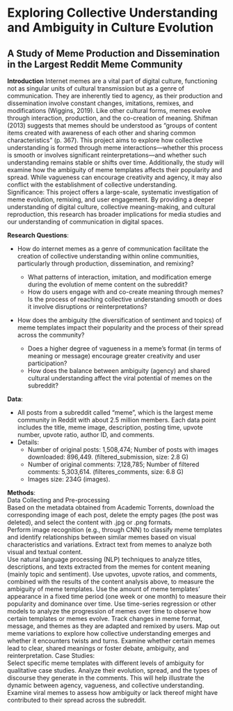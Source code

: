 # Exploring Collective Understanding and Ambiguity in Culture Evolution  
## A Study of Meme Production and Dissemination in the Largest Reddit Meme Community

**Introduction**
Internet memes are a vital part of digital culture, functioning not as singular units of cultural transmission but as a genre of communication. They are inherently tied to agency, as their production and dissemination involve constant changes, imitations, remixes, and modifications (Wiggins, 2019). Like other cultural forms, memes evolve through interaction, production, and the co-creation of meaning. Shifman (2013) suggests that memes should be understood as “groups of content items created with awareness of each other and sharing common characteristics” (p. 367). This project aims to explore how collective understanding is formed through meme interactions—whether this process is smooth or involves significant reinterpretations—and whether such understanding remains stable or shifts over time. Additionally, the study will examine how the ambiguity of meme templates affects their popularity and spread. While vagueness can encourage creativity and agency, it may also conflict with the establishment of collective understanding.   
Significance: This project offers a large-scale, systematic investigation of meme evolution, remixing, and user engagement. By providing a deeper understanding of digital culture, collective meaning-making, and cultural reproduction, this research has broader implications for media studies and our understanding of communication in digital spaces.

**Research Questions**:  
  * How do internet memes as a genre of communication facilitate the creation of collective understanding within online communities, particularly through production, dissemination, and remixing?  
    * What patterns of interaction, imitation, and modification emerge during the evolution of meme content on the subreddit?  
    * How do users engage with and co-create meaning through memes? Is the process of reaching collective understanding smooth or does it involve disruptions or reinterpretations?  

  * How does the ambiguity (the diversification of sentiment and topics) of meme templates impact their popularity and the process of their spread across the community?  
    * Does a higher degree of vagueness in a meme’s format (in terms of meaning or message) encourage greater creativity and user participation?  
    * How does the balance between ambiguity (agency) and shared cultural understanding affect the viral potential of memes on the subreddit?  


**Data**:    
  * All posts from a subreddit called “meme”, which is the largest meme community in Reddit with about 2.5 million members. Each data point includes the title, meme image, description, posting time, upvote number, upvote ratio, author ID, and comments.
  * Details:
    * Number of original posts: 1,508,474; Number of posts with images downloaded: 896,449. (filtered_submission, size: 2.8 G)  
    * Number of original comments: 7,128,785; Number of filtered comments: 5,303,614. (filteres_comments, size: 6.8 G)  
    * Images size: 234G (images).   
   

   
**Methods**:  
Data Collecting and Pre-processing   
Based on the metadata obtained from Academic Torrents, download the corresponding image of each post, delete the empty pages (the post was deleted), and select the content with .jpg or .png formats.    
Perform image recognition (e.g., through CNN) to classify meme templates and identify relationships between similar memes based on visual characteristics and variations.
Extract text from memes to analyze both visual and textual content.   
Use natural language processing (NLP) techniques to analyze titles, descriptions, and texts extracted from the memes for content meaning (mainly topic and sentiment). 
Use upvotes, upvote ratios, and comments, combined with the results of the content analysis above, to measure the ambiguity of meme templates. 
Use the amount of meme templates’ appearance in a fixed time period (one week or one month) to measure their popularity and dominance over time. 
Use time-series regression or other models to analyze the progression of memes over time to observe how certain templates or memes evolve. Track changes in meme format, message, and themes as they are adapted and remixed by users. Map out meme variations to explore how collective understanding emerges and whether it encounters twists and turns. Examine whether certain memes lead to clear, shared meanings or foster debate, ambiguity, and reinterpretation.
Case Studies:   
Select specific meme templates with different levels of ambiguity for qualitative case studies. Analyze their evolution, spread, and the types of discourse they generate in the comments. This will help illustrate the dynamic between agency, vagueness, and collective understanding.
Examine viral memes to assess how ambiguity or lack thereof might have contributed to their spread across the subreddit.

